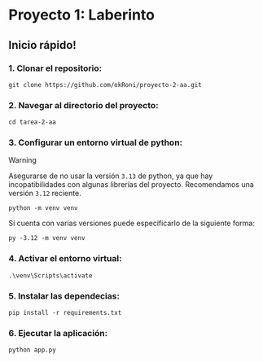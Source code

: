 # Proyecto 1: Laberinto

## Inicio rápido!

### 1. Clonar el repositorio:

```shell
git clone https://github.com/okRoni/proyecto-2-aa.git
```

### 2. Navegar al directorio del proyecto:

```shell
cd tarea-2-aa
```

### 3. Configurar un entorno virtual de python:

>[!warning]
>Asegurarse de no usar la versión `3.13` de python, ya que hay incopatibilidades con algunas librerías del proyecto. Recomendamos una versión `3.12` reciente.

```shell
python -m venv venv
```

Sí cuenta con varias versiones puede especificarlo de la siguiente forma:

```
py -3.12 -m venv venv
```

### 4. Activar el entorno virtual:

```shell
.\venv\Scripts\activate
```

### 5. Instalar las dependecias:

```shell
pip install -r requirements.txt
```

### 6. Ejecutar la aplicación:

```shell
python app.py
```
